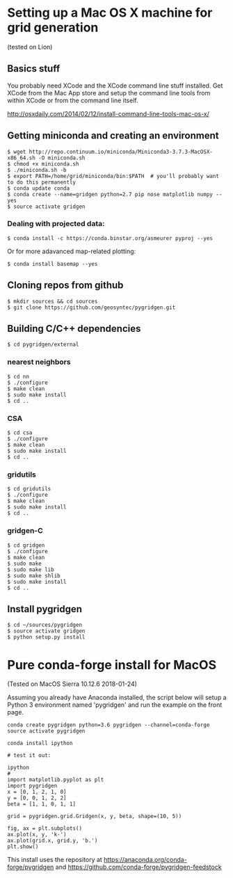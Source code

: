 # Setting up a  Mac OS X machine for grid generation
(tested on Lion)

## Basics stuff
You probably need XCode and the XCode command line stuff installed.
Get XCode from the Mac App store and setup the command line tools
from within XCode or from the command line itself.

http://osxdaily.com/2014/02/12/install-command-line-tools-mac-os-x/


## Getting miniconda and creating an environment
```
$ wget http://repo.continuum.io/miniconda/Miniconda3-3.7.3-MacOSX-x86_64.sh -O miniconda.sh
$ chmod +x miniconda.sh
$ ./miniconda.sh -b
$ export PATH=/home/grid/miniconda/bin:$PATH  # you'll probably want to do this permanently
$ conda update conda
$ conda create --name=gridgen python=2.7 pip nose matplotlib numpy --yes
$ source activate gridgen
```

### Dealing with projected data:

```
$ conda install -c https://conda.binstar.org/asmeurer pyproj --yes
```

Or for more adavanced map-related plotting:

```
$ conda install basemap --yes
```

## Cloning repos from github

```
$ mkdir sources && cd sources
$ git clone https://github.com/geosyntec/pygridgen.git
```

## Building C/C++ dependencies

`$ cd pygridgen/external`

### nearest neighbors
```
$ cd nn
$ ./configure
$ make clean
$ sudo make install
$ cd ..
```

### CSA
```
$ cd csa
$ ./configure
$ make clean
$ sudo make install
$ cd ..
```

### gridutils
```
$ cd gridutils
$ ./configure
$ make clean
$ sudo make install
$ cd ..
```

### gridgen-C
```
$ cd gridgen
$ ./configure
$ make clean
$ sudo make
$ sudo make lib
$ sudo make shlib
$ sudo make install
$ cd ..
```

## Install pygridgen
```
$ cd ~/sources/pygridgen
$ source activate gridgen
$ python setup.py install
```

# Pure conda-forge install for MacOS 
 (Tested on MacOS Sierra 10.12.6  2018-01-24)

Assuming you already have Anaconda installed, the script below will setup a Python 3 environment named 'pygridgen' and run the example on the front page.

```
conda create pygridgen python=3.6 pygridgen --channel=conda-forge
source activate pygridgen

conda install ipython

# test it out:

ipython
#
import matplotlib.pyplot as plt
import pygridgen
x = [0, 1, 2, 1, 0]
y = [0, 0, 1, 2, 2]
beta = [1, 1, 0, 1, 1]

grid = pygridgen.grid.Gridgen(x, y, beta, shape=(10, 5))

fig, ax = plt.subplots()
ax.plot(x, y, 'k-')
ax.plot(grid.x, grid.y, 'b.')
plt.show()
 ```

This install uses the repository at https://anaconda.org/conda-forge/pygridgen and https://github.com/conda-forge/pygridgen-feedstock

